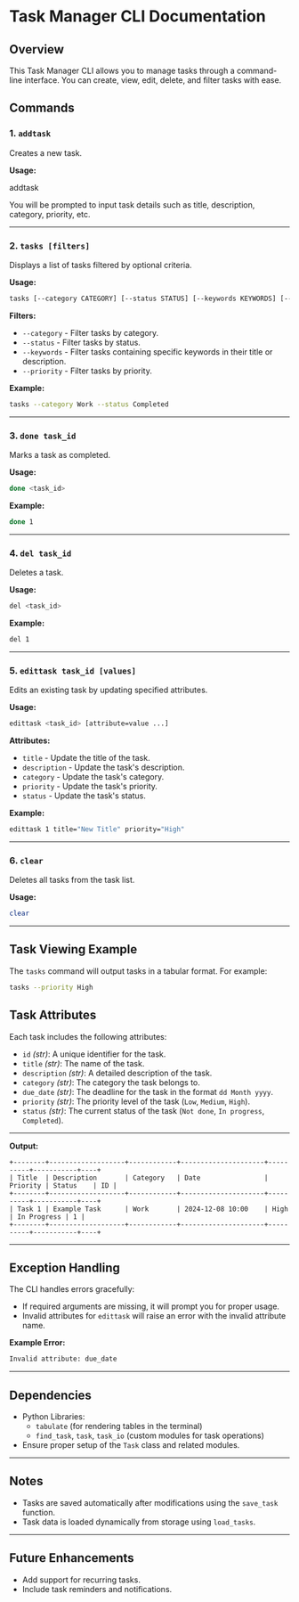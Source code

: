 
# Task Manager CLI Documentation

## Overview

This Task Manager CLI allows you to manage tasks through a command-line interface. You can create, view, edit, delete, and filter tasks with ease. 

## Commands

### 1. `addtask`
Creates a new task.

**Usage:**


addtask

You will be prompted to input task details such as title, description, category, priority, etc.

---

### 2. `tasks [filters]`
Displays a list of tasks filtered by optional criteria.

**Usage:**
```bash
tasks [--category CATEGORY] [--status STATUS] [--keywords KEYWORDS] [--priority PRIORITY]
```

**Filters:**
- `--category` - Filter tasks by category.
- `--status` - Filter tasks by status.
- `--keywords` - Filter tasks containing specific keywords in their title or description.
- `--priority` - Filter tasks by priority.

**Example:**
```bash
tasks --category Work --status Completed
```

---

### 3. `done task_id`
Marks a task as completed.

**Usage:**
```bash
done <task_id>
```

**Example:**
```bash
done 1
```

---

### 4. `del task_id`
Deletes a task.

**Usage:**
```bash
del <task_id>
```

**Example:**
```bash
del 1
```

---

### 5. `edittask task_id [values]`
Edits an existing task by updating specified attributes.

**Usage:**
```bash
edittask <task_id> [attribute=value ...]
```

**Attributes:**
- `title` - Update the title of the task.
- `description` - Update the task's description.
- `category` - Update the task's category.
- `priority` - Update the task's priority.
- `status` - Update the task's status.

**Example:**
```bash
edittask 1 title="New Title" priority="High"
```

---

### 6. `clear`
Deletes all tasks from the task list.

**Usage:**
```bash
clear
```

---

## Task Viewing Example
The `tasks` command will output tasks in a tabular format. For example:

```bash
tasks --priority High
```
## Task Attributes

Each task includes the following attributes:

- `id` *(str)*: A unique identifier for the task.
- `title` *(str)*: The name of the task.
- `description` *(str)*: A detailed description of the task.
- `category` *(str)*: The category the task belongs to.
- `due_date` *(str)*: The deadline for the task in the format `dd Month yyyy`.
- `priority` *(str)*: The priority level of the task (`Low`, `Medium`, `High`).
- `status` *(str)*: The current status of the task (`Not done`, `In progress`, `Completed`).

---

**Output:**
```
+--------+-------------------+------------+---------------------+----------+-----------+----+
| Title  | Description       | Category   | Date                | Priority | Status    | ID |
+--------+-------------------+------------+---------------------+----------+-----------+----+
| Task 1 | Example Task      | Work       | 2024-12-08 10:00    | High     | In Progress | 1 |
+--------+-------------------+------------+---------------------+----------+-----------+----+
```

---

## Exception Handling
The CLI handles errors gracefully:
- If required arguments are missing, it will prompt you for proper usage.
- Invalid attributes for `edittask` will raise an error with the invalid attribute name.

**Example Error:**
```bash
Invalid attribute: due_date
```

---

## Dependencies
- Python Libraries:
  - `tabulate` (for rendering tables in the terminal)
  - `find_task`, `task`, `task_io` (custom modules for task operations)
- Ensure proper setup of the `Task` class and related modules.

---

## Notes
- Tasks are saved automatically after modifications using the `save_task` function.
- Task data is loaded dynamically from storage using `load_tasks`.

---

## Future Enhancements
- Add support for recurring tasks.
- Include task reminders and notifications.
```
